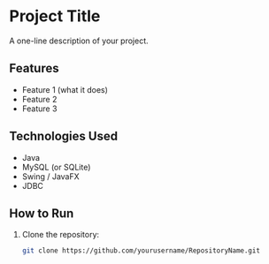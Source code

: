 # Project Title
A one-line description of your project.

## Features
- Feature 1 (what it does)
- Feature 2
- Feature 3

## Technologies Used
- Java
- MySQL (or SQLite)
- Swing / JavaFX
- JDBC

## How to Run
1. Clone the repository:
   ```bash
   git clone https://github.com/yourusername/RepositoryName.git
